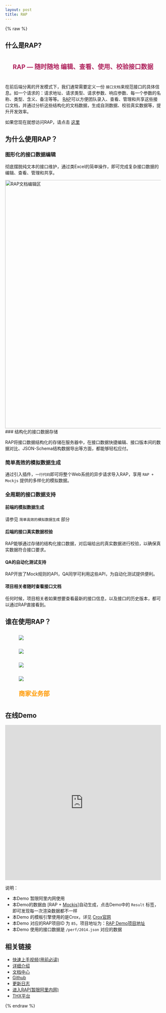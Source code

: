```yaml
---
layout: post
title: RAP
---
```


{% raw %}

## 什么是RAP?

<div style="font-size: 20px; text-align: center; margin-top: 40px; margin-bottom: 40px; color: #af235d; font-weight: bold;">RAP — 随时随地 编辑、查看、使用、校验接口数据</div>

在前后端分离的开发模式下，我们通常需要定义一份 `接口文档`来规范接口的具体信息。如一个请求的：请求地址、请求类型、请求参数、响应参数、每一个参数的名称、类型、含义、备注等等。 <a href="http://rap.alibaba-inc.com" target="_blank">RAP</a>可以方便团队录入、查看、管理和共享这些接口文档，并通过分析这些结构化的文档数据，生成自测数据、校验真实数据等，提升开发效率。

如果您现在就想访问RAP，请点击 <a href="http://rap.alibaba-inc.com" target="_blank">这里</a>

## 为什么使用RAP？

### 图形化的接口数据编辑

彻底摆脱纯文本的接口维护，通过类Excel的简单操作，即可完成复杂接口数据的编辑、查看、管理和共享。

<img src="http://gtms02.alicdn.com/tps/i2/T1chaxFwdbXXbNZB.a-2474-1456.png" alt="RAP文档编辑区" width="800" />
### 结构化的接口数据存储

RAP将接口数据结构化的存储在服务器中，在接口数据快捷编辑、接口版本间的数据对比、JSON-Schema结构数据导出等方面，都能够轻松应付。

### 简单高效的模拟数据生成

通过引入插件，`一行代码`即可将整个Web系统的异步请求导入RAP，享用 `RAP + Mockjs` 提供的多样化的模拟数据。

### 全周期的接口数据支持

#### 前端的模拟数据生成
请参见 `简单高效的模拟数据生成` 部分

#### 后端的接口真实数据校验
RAP能够通过存储的结构化接口数据，对后端给出的真实数据进行校验，以确保真实数据符合接口要求。

#### QA的自动化测试支持
RAP开放了Mock规则的API，QA同学可利用这些API，为自动化测试提供便利。

#### 项目相关者随时查看接口文档
任何时候，项目相关者如果想要查看最新的接口信息，以及接口的历史版本，都可以通过RAP直接看到。

## 谁在使用RAP？
<style type="text/css">
    ul.who-are-using {
        list-style-type: none;
        margin-left: 10px;
    }
    .who-are-using li {
        padding: 10px;
        font-size: 20px;
        font-weight: bold;
        color: #F90;
    }
</style>
<ul class="who-are-using">
<li><img src="/RAP/assets/img/logos-alimama.png"/></li>
<li><img src="/RAP/assets/img/logos-alipay.png"/></li>
<li><img src="/RAP/assets/img/logos-aliyun.png"/></li>
<li><img src="/RAP/assets/img/logos-taobao.png"/></li>
<li>商家业务部</li>
</ul>

## 在线Demo
<iframe width="100%" height="500" src="http://jsfiddle.net/a5Gg3/embedded/result,html,js,css/" allowfullscreen="allowfullscreen" frameborder="0"></iframe>

说明：

- 本Demo 暂限阿里内网使用
- 本Demo的数据由 [RAP + [Mockjs](http://mockjs.com/)]自动生成，点击Demo中的 `Result` 标签，即可发现每一次渲染数据都不一样
- 本Demo 的模板引擎使用的是Crox，详见 [Crox官网](/crox)
- 本Demo 对应的RAP项目ID 为 `85`，项目地址为：[RAP Demo项目地址](http://rap.alibaba-inc.com/workspace/myWorkspace.action?projectId=85&mock=true)
- 本Demo 使用的接口数据是 `/perf/2014.json` 对应的数据

## 相关链接

- [快速上手视频(用前必读)](http://v.youku.com/v_show/id_XNjc3NTY2MzI0.html)
- [详细介绍](http://thx.github.io/RAP/resources/rap-intro/)
- [文档中心](http://thx.github.io/RAP/)
- [Github](https://github.com/thx/RAP)
- [更新日志](https://github.com/thx/RAP/blob/master/UPDATELOG.md)
- [进入RAP(暂限阿里内网)](http://rap.alibaba-inc.com)
- [THX平台](http://thx.github.io)

{% endraw %}



